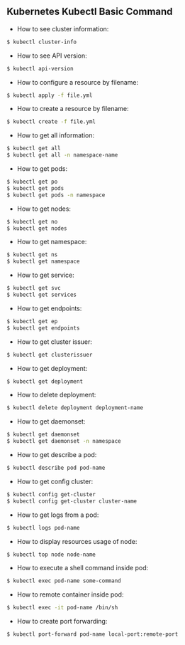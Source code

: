 ## Kubernetes Kubectl Basic Command

- How to see cluster information:
```sh
$ kubectl cluster-info 
```

- How to see API version:
```sh
$ kubectl api-version
```

- How to configure a resource by filename:
```sh
$ kubectl apply -f file.yml
```

- How to create a resource by filename:
```sh
$ kubectl create -f file.yml
```

- How to get all information:
```sh
$ kubectl get all
$ kubectl get all -n namespace-name
```

- How to get pods:
```sh
$ kubectl get po
$ kubectl get pods
$ kubectl get pods -n namespace
```

- How to get nodes:
```sh
$ kubectl get no
$ kubectl get nodes
```

- How to get namespace:
```sh
$ kubectl get ns
$ kubectl get namespace
```

- How to get service:
```sh
$ kubectl get svc
$ kubectl get services
```

- How to get endpoints:
```sh
$ kubectl get ep
$ kubectl get endpoints
```

- How to get cluster issuer:
```sh
$ kubectl get clusterissuer
```

- How to get deployment:
```sh
$ kubectl get deployment
```

- How to delete deployment:
```sh
$ kubectl delete deployment deployment-name
```

- How to get daemonset:
```sh
$ kubectl get daemonset
$ kubectl get daemonset -n namespace
```

- How to get describe a pod:
```sh
$ kubectl describe pod pod-name
```

- How to get config cluster:
```sh
$ kubectl config get-cluster
$ kubectl config get-cluster cluster-name
```

- How to get logs from a pod:
```sh
$ kubectl logs pod-name
```

- How to display resources usage of node:
```sh
$ kubectl top node node-name
```

- How to execute a shell command inside pod:
```sh
$ kubectl exec pod-name some-command
```

- How to remote container inside pod:
```sh
$ kubectl exec -it pod-name /bin/sh
```

- How to create port forwarding:
```sh
$ kubectl port-forward pod-name local-port:remote-port
```
